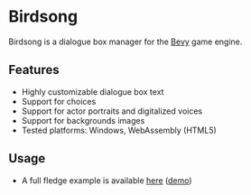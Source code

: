 # Birdsong
Birdsong is a dialogue box manager for the [Bevy](https://github.com/bevyengine/bevy) game engine.

## Features
- Highly customizable dialogue box text
- Support for choices
- Support for actor portraits and digitalized voices
- Support for backgrounds images
- Tested platforms: Windows, WebAssembly (HTML5)

## Usage
- A full fledge example is available [here](https://github.com/jlvoiseux/bevy_birdsong_example_basic) ([demo](https://jlvoiseux.github.io/bevy_birdsong_example_basic/))
